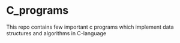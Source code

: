 # C_programs
This repo contains few important c programs which implement data structures and algorithms in C-language
